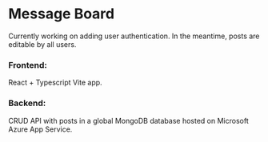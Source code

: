 # Message Board

Currently working on adding user authentication. In the meantime, posts are editable by all users.

### Frontend:

React + Typescript Vite app.

### Backend:

CRUD API with posts in a global MongoDB database hosted on Microsoft Azure App Service.
